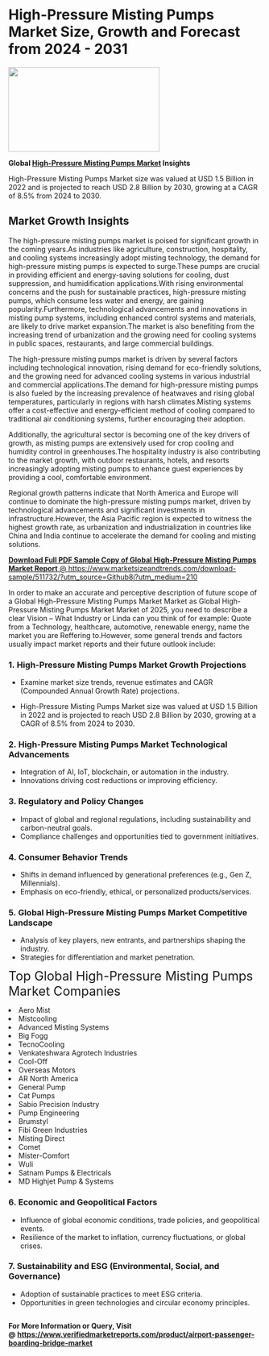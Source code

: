 <H1>High-Pressure Misting Pumps Market Size, Growth and Forecast from 2024 - 2031</H1><img class="aligncenter size-medium wp-image-584254" src="https://thirdeyenews.in/wp-content/uploads/2024/09/Global-Market-Research-300x168.jpeg" alt="" width="300" height="168" /><p><strong>Global&nbsp;<a href="https://www.marketsizeandtrends.com/download-sample/511732/?utm_source=Github8j?utm_medium=210">High-Pressure Misting Pumps Market</a> Insights</strong></p><p>High-Pressure Misting Pumps Market size was valued at USD 1.5 Billion in 2022 and is projected to reach USD 2.8 Billion by 2030, growing at a CAGR of 8.5% from 2024 to 2030.</p><p><h2>Market Growth Insights</h2> <p>The high-pressure misting pumps market is poised for significant growth in the coming years.As industries like agriculture, construction, hospitality, and cooling systems increasingly adopt misting technology, the demand for high-pressure misting pumps is expected to surge.These pumps are crucial in providing efficient and energy-saving solutions for cooling, dust suppression, and humidification applications.With rising environmental concerns and the push for sustainable practices, high-pressure misting pumps, which consume less water and energy, are gaining popularity.Furthermore, technological advancements and innovations in misting pump systems, including enhanced control systems and materials, are likely to drive market expansion.The market is also benefiting from the increasing trend of urbanization and the growing need for cooling systems in public spaces, restaurants, and large commercial buildings.</p> <p><a href="#"></a></p> <p>The high-pressure misting pumps market is driven by several factors including technological innovation, rising demand for eco-friendly solutions, and the growing need for advanced cooling systems in various industrial and commercial applications.The demand for high-pressure misting pumps is also fueled by the increasing prevalence of heatwaves and rising global temperatures, particularly in regions with harsh climates.Misting systems offer a cost-effective and energy-efficient method of cooling compared to traditional air conditioning systems, further encouraging their adoption.</p> <p>Additionally, the agricultural sector is becoming one of the key drivers of growth, as misting pumps are extensively used for crop cooling and humidity control in greenhouses.The hospitality industry is also contributing to the market growth, with outdoor restaurants, hotels, and resorts increasingly adopting misting pumps to enhance guest experiences by providing a cool, comfortable environment.</p> <p>Regional growth patterns indicate that North America and Europe will continue to dominate the high-pressure misting pumps market, driven by technological advancements and significant investments in infrastructure.However, the Asia Pacific region is expected to witness the highest growth rate, as urbanization and industrialization in countries like China and India continue to accelerate the demand for cooling and misting solutions.</p> <p><a href="#"></p><p><span class=""><strong>Download Full PDF Sample Copy of Global High-Pressure Misting Pumps Market Report</strong> @ <a href="https://www.marketsizeandtrends.com/download-sample/511732/?utm_source=Github8j?utm_medium=210" target="_blank">https://www.marketsizeandtrends.com/download-sample/511732/?utm_source=Github8j?utm_medium=210</a></span></p><p>In order to make an accurate and perceptive description of future scope of a Global&nbsp;High-Pressure Misting Pumps Market Market as Global&nbsp;High-Pressure Misting Pumps Market Market of 2025, you need to describe a clear Vision &ndash; What Industry or Linda can you think of for example: Quote from a Technology, healthcare, automotive, renewable energy, name the market you are Reffering to.However, some general trends and factors usually impact market reports and their future outlook include:</p><h3>1.&nbsp;<strong>High-Pressure Misting Pumps Market Growth Projections</strong></h3><ul><li>Examine market size trends, revenue estimates and CAGR (Compounded Annual Growth Rate) projections.</li><li><p>High-Pressure Misting Pumps Market size was valued at USD 1.5 Billion in 2022 and is projected to reach USD 2.8 Billion by 2030, growing at a CAGR of 8.5% from 2024 to 2030.</p></li></ul><h3>2.&nbsp;<strong>High-Pressure Misting Pumps Market Technological Advancements</strong></h3><ul><li>Integration of AI, IoT, blockchain, or automation in the industry.</li><li>Innovations driving cost reductions or improving efficiency.</li></ul><h3>3.&nbsp;<strong>Regulatory and Policy Changes</strong></h3><ul><li>Impact of global and regional regulations, including sustainability and carbon-neutral goals.</li><li>Compliance challenges and opportunities tied to government initiatives.</li></ul><h3>4.&nbsp;<strong>Consumer Behavior Trends</strong></h3><ul><li>Shifts in demand influenced by generational preferences (e.g., Gen Z, Millennials).</li><li>Emphasis on eco-friendly, ethical, or personalized products/services.</li></ul><h3>5.&nbsp;<strong>Global High-Pressure Misting Pumps Market Competitive Landscape</strong></h3><ul><li>Analysis of key players, new entrants, and partnerships shaping the industry.</li><li>Strategies for differentiation and market penetration.</li></ul><p data-pm-slice="1 1 []"><span style="color: inherit; font-family: inherit; font-size: 25px;">Top Global High-Pressure Misting Pumps Market Companies</span></p><div class="" data-test-id=""><p><li>Aero Mist</li><li> Mistcooling</li><li> Advanced Misting Systems</li><li> Big Fogg</li><li> TecnoCooling</li><li> Venkateshwara Agrotech Industries</li><li> Cool-Off</li><li> Overseas Motors</li><li> AR North America</li><li> General Pump</li><li> Cat Pumps</li><li> Sabio Precision Industry</li><li> Pump Engineering</li><li> Brumstyl</li><li> Fibi Green Industries</li><li> Misting Direct</li><li> Comet</li><li> Mister-Comfort</li><li> Wuli</li><li> Satnam Pumps & Electricals</li><li> MD Highjet Pump & Systems</li></p></div><h3>6.&nbsp;<strong>Economic and Geopolitical Factors</strong></h3><ul><li>Influence of global economic conditions, trade policies, and geopolitical events.</li><li>Resilience of the market to inflation, currency fluctuations, or global crises.</li></ul><h3>7.&nbsp;<strong>Sustainability and ESG (Environmental, Social, and Governance)</strong></h3><ul><li>Adoption of sustainable practices to meet ESG criteria.</li><li>Opportunities in green technologies and circular economy principles.</li></ul><h2><strong style="font-size: 14px;">For More Information or Query, Visit @&nbsp;</strong><a style="background-color: #ffffff; font-size: 14px;" href="https://www.marketsizeandtrends.com/report/high-pressure-misting-pumps-market/" target="_blank">https://www.verifiedmarketreports.com/product/airport-passenger-boarding-bridge-market</a></h2>